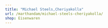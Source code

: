 ```yaml
---
title: "Michael Steels,Cheriyakolla"
url: /marthandam/michael-steels-cheriyakolla/
shop: Eisenwaren
---
```

